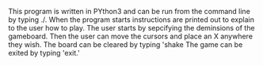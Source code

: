 This program is written in PYthon3 and can be run from the command line by typing ./<filename>. When the program starts instructions are printed out to explain to the user how to play. The user starts by sepcifying the deminsions of the gameboard. Then the user can move the cursors and place an X anywhere they wish. The board can be cleared by typing 'shake The game can be exited by typing 'exit.' 